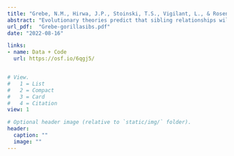 ```yaml
---
title: "Grebe, N.M., Hirwa, J.P., Stoinski, T.S., Vigilant, L., & Rosenbaum, S. (2022). Mountain gorillas maintain strong affiliative biases for maternal siblings despite high male reproductive skew and extensive exposure to paternal kin. eLife."
abstract: "Evolutionary theories predict that sibling relationships will reflect a complex balance of cooperative and competitive dynamics. In most mammals, dispersal and death patterns mean that sibling relationships occur in a relatively narrow window during development, and/or only with same-sex individuals. Besides humans, one notable exception are mountain gorillas, in which non-sex biased dispersal, relatively stable group composition, and the long reproductive tenures of alpha males mean that animals routinely reside with both maternally and paternally related siblings, of the same and opposite sex, throughout their lives. Using nearly 40,000 hours of behavioral data collected over 14 years on 699 sibling and 1235 non-sibling pairs of wild mountain gorillas, we demonstrate that individuals have strong affiliative preferences for full and maternal siblings over paternal siblings or unrelated animals, consistent with an inability to discriminate paternal kin. Intriguingly, however, aggression data imply the opposite. Aggression rates were statistically indistinguishable among all types of dyads except one: in mixed-sex dyads, non-siblings engaged in substantially more aggression than siblings of any type. This pattern suggests mountain gorillas may be capable of distinguishing paternal kin, but nonetheless choose not to affiliate with them over non-kin. We observe a preference for maternal kin in a species with high reproductive skew (i.e., high relatedness certainty), even though low reproductive skew (i.e., low relatedness certainty) is believed to underlie such biases in other non-human primates. Our results call into question reasons for strong maternal kin biases when paternal kin are identifiable, familiar, and similarly likely to be long-term groupmates, and they may also suggest behavioral mismatches at play during a transitional period in mountain gorilla society."
url_pdf:  "Grebe-gorillasibs.pdf"
date: "2022-08-16"

links: 
- name: Data + Code
  url: https://osf.io/6qgj5/


# View.
#   1 = List
#   2 = Compact
#   3 = Card
#   4 = Citation
view: 1

# Optional header image (relative to `static/img/` folder).
header:
  caption: ""
  image: ""
---
```



